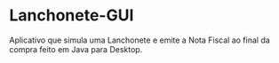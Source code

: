 # Lanchonete-GUI
Aplicativo que simula uma Lanchonete e emite a Nota Fiscal ao final da compra feito em Java para Desktop.
